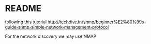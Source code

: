 # README #

following this tutorial 
http://techdive.in/snmp/beginner%E2%80%99s-guide-snmp-simple-network-management-protocol

For the network discovery we may use NMAP